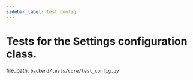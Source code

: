 ```yaml
---
sidebar_label: test_config
---
```


# Tests for the Settings configuration class.

  file_path: `backend/tests/core/test_config.py`
